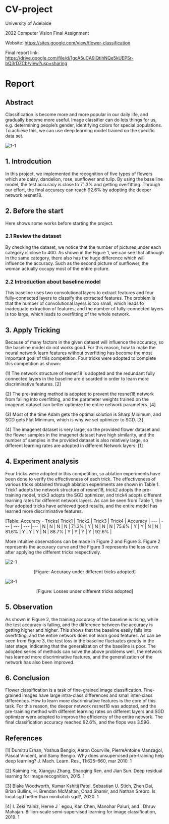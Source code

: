 # CV-project

University of Adelaide

2022 Computer Vision Final Assignment

Website: https://sites.google.com/view/flower-classification

Final report link: https://drive.google.com/file/d/1gcA5uCA9iQtihNQe5kUEPSr-bQ3rDZCb/view?usp=sharing



# Report

## Abstract
  Classification is become more and more popular in our
daily life, and gradually become more useful. Image classifier can do lots things for us, e.g. determining people’s gender, identifying colors for special populations. To achieve
this, we can use deep learning model trained on the specific
data set.


![1-1](https://user-images.githubusercontent.com/65701285/182684119-2f01ab2d-5429-4d46-b938-0eb88e5b772d.png)


## 1. Introdcution
  In this project, we implemented the recognition of five
types of flowers which are daisy, dandelion, rose, sunflower
and tulip. By using the base line model, the test accuracy is
close to 71.3% and getting overfitting. Through our effort,
the final accuracy can reach 92.6% by adopting the deeper
network resnet18.

## 2. Before the start
Here shows some works before starting the project.


### 2.1 Review the dataset
  By checking the dataset, we notice that the number of
pictures under each category is close to 400. As shown in
the Figure 1, we can see that although in the same category, there also has the huge difference which will influence
the accuracy. Such as the second picture of sunflower, the
woman actually occupy most of the entire picture.


### 2.2 Introduction about baseline model
  This baseline uses two convolutional layers to extract
features and four fully-connected layers to classify the extracted features. The problem is that the number of convolutional layers is too small, which leads to inadequate extraction of features, and the number of fully-connected layers is
too large, which leads to overfitting of the whole network.


## 3. Apply Tricking
  Because of many factors in the given dataset will influence the accuracy, so the baseline model do not works
good. For this reason, how to make the neural network learn
features without overfitting has become the most important
goal of this competition. Four tricks were adopted to complete this competition as shown:

(1) The network structure of resnet18 is adopted and the
redundant fully connected layers in the baseline are discarded in order to learn more discriminative features. [2]

(2) The pre-training method is adopted to prevent the
resnet18 network from falling into overfitting, and the parameter weights trained on the imagenet dataset can better
optimize the entire network parameters. [4]

(3) Most of the time Adam gets the optimal solution is
Sharp Minimum, and SGD gets Flat Minimum, which is
why we set optimizer to SGD. [3]

(4) The imagenet dataset is very large, so the provided
flower dataset and the flower samples in the imagenet
dataset have high similarity, and the number of samples
in the provided dataset is also relatively large, so different
learning rates are adopted in different Network layers. [1]


## 4. Experiment analysis

Four tricks were adopted in this competition, so ablation experiments have been done to verify the effectiveness
of each trick. The effectiveness of various tricks obtained
through ablation experiments are shown in Table 1. Trick1
adopts the network structure of resnet18, trick2 adopts the
pre-training model, trick3 adopts the SGD optimizer, and
trick4 adopts different learning rates for different network
layers. As can be seen from Table 1, the four adopted tricks
have achieved good results, and the entire model has learned
more discriminative features.


[Table: Accuracy - Tricks]
Trick1 | Trick2 | Trick3 | Trick4 | Accuracy |
--- | --- | --- | --- |--- |
N | N | N | N | 71.3% | 
Y | N | N | N | 75.6% | 
Y | Y | N | N | 81.6% |
Y | Y | Y | N | 88.7% |
Y | Y | Y | Y | 92.6% |

More intuitive observations can be made in Figure 2 and
Figure 3. Figure 2 represents the accuracy curve and the
Figure 3 represents the loss curve after applying the different tricks respectively.


![2-1](https://user-images.githubusercontent.com/65701285/182684241-8bf869c3-67ce-435a-8d6e-95c6cd17938c.png)
<p align="center">
    [Figure: Accuracy under different tricks adopted]
</p>

![3-1](https://user-images.githubusercontent.com/65701285/182684480-424d4c49-2739-4a52-bdb9-12198d8e0cd0.png)
<p align="center">
    [Figure: Losses under different tricks adopted]
</p>


## 5. Observation

As shown in Figure 2, the training accuracy of the baseline is rising, while the test accuracy is falling, and the difference between the accuracy is getting higher and higher.
This shows that the baseline easily falls into overfitting, and
the entire network does not learn good features. As can
be seen from Figure 3, the test loss in the baseline fluctuates greatly in the later stage, indicating that the generalization of the baseline is poor. The adopted series of methods
can solve the above problems well, the network has learned
more discriminative features, and the generalization of the
network has also been improved.


## 6. Conclusion

Flower classification is a task of fine-grained image classification. Fine-grained images have large intra-class differences and small inter-class differences. How to learn
more discriminative features is the core of this task. For
this reason, the deeper network resnet18 was adopted, and
the pre-training method with different learning rates on different layers and SGD optimizer were adopted to improve
the efficiency of the entire network. The final classification
accuracy reached 92.6%, and the flops was 3.59G.

## References
[1] Dumitru Erhan, Yoshua Bengio, Aaron Courville, PierreAntoine Manzagol, Pascal Vincent, and Samy Bengio. Why
does unsupervised pre-training help deep learning? J. Mach.
Learn. Res., 11:625–660, mar 2010. 1

[2] Kaiming He, Xiangyu Zhang, Shaoqing Ren, and Jian Sun.
Deep residual learning for image recognition, 2015. 1

[3] Blake Woodworth, Kumar Kshitij Patel, Sebastian U. Stich,
Zhen Dai, Brian Bullins, H. Brendan McMahan, Ohad
Shamir, and Nathan Srebro. Is local sgd better than minibatch
sgd?, 2020. 1

[4] I. Zeki Yalniz, Herve J ´ egou, Kan Chen, Manohar Paluri, and ´
Dhruv Mahajan. Billion-scale semi-supervised learning for
image classification, 2019. 1
